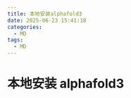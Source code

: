 ```yaml
---
title: 本地安装alphafold3
date: 2025-06-23 15:41:18
categories:
  - MD
tags:
  - MD
---
```


# 本地安装 alphafold3
